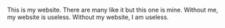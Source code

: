 This is my website. There are many like it but this one is mine.
Without me, my website is useless.
Without my website, I am useless.
